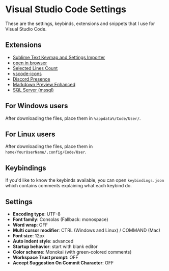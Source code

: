 # Visual Studio Code Settings
These are the settings, keybinds, extensions and snippets that I use for Visual Studio Code.

## Extensions
* [Sublime Text Keymap and Settings Importer](https://marketplace.visualstudio.com/items?itemName=ms-vscode.sublime-keybindings)
* [open in browser](https://marketplace.visualstudio.com/items?itemName=techer.open-in-browser)
* [Selected Lines Count](https://marketplace.visualstudio.com/items?itemName=gurumukhi.selected-lines-count)
* [vscode-icons](https://marketplace.visualstudio.com/items?itemName=vscode-icons-team.vscode-icons)
* [Discord Presence](https://marketplace.visualstudio.com/items?itemName=icrawl.discord-vscode)
* [Markdown Preview Enhanced](https://marketplace.visualstudio.com/items?itemName=shd101wyy.markdown-preview-enhanced)
* [SQL Server (mssql)](https://marketplace.visualstudio.com/items?itemName=ms-mssql.mssql)

## For Windows users
After downloading the files, place them in `%appdata%/Code/User/`.

## For Linux users
After downloading the files, place them in `home/YourUserName/.config/Code/User`.

## Keybindings
If you'd like to know the keybinds available, you can open `keybindings.json` which contains comments 
explaining what each keybind do.

## Settings
* **Encoding type**: UTF-8
* **Font family**: Consolas (Fallback: monospace)
* **Word wrap**: OFF
* **Multi cursor modifier**: CTRL (Windows and Linux) / COMMAND (Mac)
* **Font size**: 12px
* **Auto indent style**: advanced
* **Startup behavior**: start with blank editor
* **Color scheme**: Monokai (with green-colored comments)
* **Workspace Trust prompt**: OFF
* **Accept Suggestion On Commit Character**: OFF